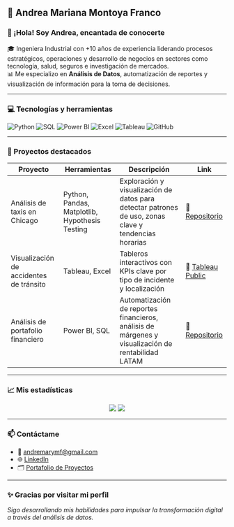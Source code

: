 
## 🧠 Andrea Mariana Montoya Franco

### 👋 ¡Hola! Soy Andrea, encantada de conocerte

🎓 Ingeniera Industrial con +10 años de experiencia liderando procesos estratégicos, operaciones y desarrollo de negocios en sectores como tecnología, salud, seguros e investigación de mercados.  
📊 Me especializo en **Análisis de Datos**, automatización de reportes y visualización de información para la toma de decisiones.

---

### 💻 Tecnologías y herramientas

![Python](https://img.shields.io/badge/Python-3776AB?style=for-the-badge&logo=python&logoColor=white)
![SQL](https://img.shields.io/badge/SQL-4479A1?style=for-the-badge&logo=postgresql&logoColor=white)
![Power BI](https://img.shields.io/badge/PowerBI-F2C811?style=for-the-badge&logo=powerbi&logoColor=black)
![Excel](https://img.shields.io/badge/Excel-217346?style=for-the-badge&logo=microsoft-excel&logoColor=white)
![Tableau](https://img.shields.io/badge/Tableau-E97627?style=for-the-badge&logo=tableau&logoColor=white)
![GitHub](https://img.shields.io/badge/GitHub-181717?style=for-the-badge&logo=github&logoColor=white)

---

### 🧩 Proyectos destacados

| Proyecto | Herramientas | Descripción | Link |
|---------|--------------|-------------|------|
| Análisis de taxis en Chicago | Python, Pandas, Matplotlib, Hypothesis Testing | Exploración y visualización de datos para detectar patrones de uso, zonas clave y tendencias horarias | 🔗 [Repositorio](https://github.com/andremarymf/proyecto-taxis-chicago) |
| Visualización de accidentes de tránsito | Tableau, Excel | Tableros interactivos con KPIs clave por tipo de incidente y localización | 🔗 [Tableau Public](https://public.tableau.com/app/profile/andrea.montoya) |
| Análisis de portafolio financiero | Power BI, SQL | Automatización de reportes financieros, análisis de márgenes y visualización de rentabilidad LATAM | 🔗 [Repositorio](https://github.com/andremarymf) |

---

### 📈 Mis estadísticas

<p align="center">
  <img src="https://github-readme-stats.vercel.app/api?username=andremarymf&show_icons=true&theme=default" />
  <img src="https://github-readme-stats.vercel.app/api/top-langs/?username=andremarymf&layout=compact&theme=default" />
</p>

---

### 📫 Contáctame

- 📧 andremarymf@gmail.com  
- 🌐 [LinkedIn](https://www.linkedin.com/in/andrea-mariana-montoya-franco/)  
- 🗂️ [Portafolio de Proyectos](https://github.com/andremarymf)

---

### ✨ Gracias por visitar mi perfil

_Sigo desarrollando mis habilidades para impulsar la transformación digital a través del análisis de datos._

